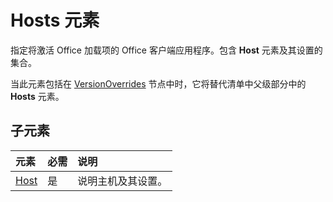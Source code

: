 # <a name="hosts-element"></a>Hosts 元素

指定将激活 Office 加载项的 Office 客户端应用程序。包含 **Host** 元素及其设置的集合。 

当此元素包括在 [VersionOverrides](versionoverrides.md) 节点中时，它将替代清单中父级部分中的 **Hosts** 元素。 

## <a name="child-elements"></a>子元素

|  元素 |  必需  |  说明  |
|:-----|:-----|:-----|
|  [Host](host.md)    |  是   |  说明主机及其设置。 |
